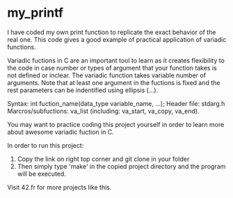 # my_printf
I have coded my own print function to replicate the exact behavior of the real one. This code gives a good example of practical application of variadic functions.

Variadic fuctions in C are an important tool to learn as it creates flexibility to the code in case number or types of argument that your function takes is not defined or inclear. The variadic function takes variable number of arguments. Note that at least one argument in the fuctions is fixed and the rest parameters can be indentified using ellipsis (...).

Syntax: int fuction_name(data_type variable_name, ...);
Header file: stdarg.h
Marcros/subfuctions: va_list (including: va_start, va_copy, va_end).

You may want to practice coding this project yourself in order to learn more about awesome variadic fuction in C.

In order to run this project:
1. Copy the link on right top corner and git clone in your folder
2. Then simply type 'make' in the copied project directory and the program will be executed.



Visit 42.fr for more projects like this.
